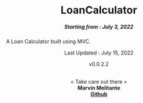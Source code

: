 <h1 align="center"> 
LoanCalculator
</h1>
<h5 align="center">
Starting from : July 3, 2022
</h5>

<p align="left">A Loan Calculator built using MVC.</p>

<p align="center">
Last Updated : July 15, 2022
</p>
<p align="center">
v0.0.2.2
</p>

<p align="center">

<br>
< Take care out there >
<br>
<b>Marvin Melitante<b>
<br>
<a href="https://github.com/mK-zero">Github</a>
</p>